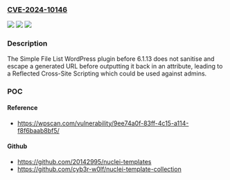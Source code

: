 ### [CVE-2024-10146](https://cve.mitre.org/cgi-bin/cvename.cgi?name=CVE-2024-10146)
![](https://img.shields.io/static/v1?label=Product&message=Simple%20File%20List&color=blue)
![](https://img.shields.io/static/v1?label=Version&message=0%3C%206.1.13%20&color=brighgreen)
![](https://img.shields.io/static/v1?label=Vulnerability&message=CWE-79%20Cross-Site%20Scripting%20(XSS)&color=brighgreen)

### Description

The Simple File List WordPress plugin before 6.1.13 does not sanitise and escape a generated URL before outputting it back in an attribute, leading to a Reflected Cross-Site Scripting which could be used against admins.

### POC

#### Reference
- https://wpscan.com/vulnerability/9ee74a0f-83ff-4c15-a114-f8f6baab8bf5/

#### Github
- https://github.com/20142995/nuclei-templates
- https://github.com/cyb3r-w0lf/nuclei-template-collection

